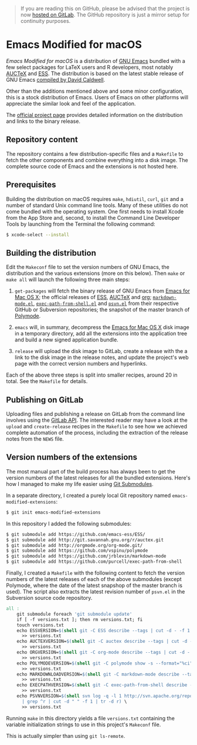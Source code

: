 > If you are reading this on GitHub, please be advised that the
> project is now [hosted on GitLab](https://gitlab.com/vigou3/emacs-modified-macos). 
> The GitHub repository is just a mirror setup for continuity
> purposes.

# Emacs Modified for macOS

*Emacs Modified for macOS* is a distribution of
[GNU Emacs](https://www.gnu.org/software/emacs/) bundled with a few
select packages for LaTeX users and R developers, most notably
[AUCTeX](https://www.gnu.org/software/auctex/) and
[ESS](https://ess.r-project.org). The distribution is based on the
latest stable release of GNU Emacs
[compiled by David Caldwell](https://emacsformacosx.com).

Other than the additions mentioned above and some minor configuration,
this is a stock distribution of Emacs. Users of Emacs on other
platforms will appreciate the similar look and feel of the
application.

The [official project page](https://vigou3.gitlab.io/emacs-modified-macos) 
provides detailed information on the distribution and links to the binary release.

## Repository content

The repository contains a few distribution-specific files and a
`Makefile` to fetch the other components and combine everything into a
disk image. The complete source code of Emacs and the extensions is
not hosted here.

## Prerequisites

Building the distribution on macOS requires `make`, `hdiutil`, `curl`,
`git` and a number of standard Unix command line tools. Many of these
utilities do not come bundled with the operating system. One first
needs to install Xcode from the App Store and, second, to install the
Command Line Developer Tools by launching from the Terminal the
following command:

```bash
$ xcode-select --install
```

## Building the distribution

Edit the `Makeconf` file to set the version numbers of GNU Emacs, the
distribution and the various extensions (more on this below). Then
`make` or `make all` will launch the following three main steps:

1. `get-packages` will fetch the binary release of GNU Emacs from
   [Emacs for Mac OS X](https://emacsformacosx.com); the official
   releases of [ESS](https://ess.r-project.org),
   [AUCTeX](https://www.gnu.org/software/auctex/) and
   [org](https://org-mode.org);
   [`markdown-mode.el`](https://github.com/jrblevin/markdown-mode),
   [`exec-path-from-shell.el`](https://github.com/purcell/exec-path-from-shell)
   and
   [`psvn.el`](http://svn.apache.org/repos/asf/subversion/trunk/contrib/client-side/emacs/)
   from their respective GitHub or Subversion repositories; the
   snapshot of the master branch of
   [Polymode](https://github.com/vspinu/polymode/).

2. `emacs` will, in summary, decompress the
   [Emacs for Mac OS X](https://emacsformacosx.com) disk image in a
   temporary directory, add all the extensions into the application
   tree and build a new signed application bundle.

3. `release` will upload the disk image to GitLab, create a release
   with the a link to the disk image in the release notes, and update
   the project's web page with the correct version numbers and
   hyperlinks.

Each of the above three steps is split into smaller recipes, around 20
in total. See the `Makefile` for details.

## Publishing on GitLab

Uploading files and publishing a release on GitLab from the command
line involves using the
[GitLab API](https://docs.gitlab.com/ee/api/README.html). The
interested reader may have a look at the `upload` and `create-release`
recipes in the `Makefile` to see how we achieved complete automation
of the process, including the extraction of the release notes from the
`NEWS` file.

## Version numbers of the extensions

The most manual part of the build process has always been to get the
version numbers of the latest releases for all the bundled extensions.
Here's how I managed to make my life easier using
[Git Submodules](https://git-scm.com/book/en/v2/Git-Tools-Submodules).

In a separate directory, I created a purely local Git repository named
`emacs-modified-extensions`:

```bash
$ git init emacs-modified-extensions
```

In this repository I added the following submodules:

```bash
$ git submodule add https://github.com/emacs-ess/ESS/
$ git submodule add http://git.savannah.gnu.org/r/auctex.git
$ git submodule add http://orgmode.org/org-mode.git/
$ git submodule add https://github.com/vspinu/polymode
$ git submodule add https://github.com/jrblevin/markdown-mode
$ git submodule add https://github.com/purcell/exec-path-from-shell
```

Finally, I created a `Makefile` with the following content to fetch
the version numbers of the latest releases of each of the above
submodules (except Polymode, where the date of the latest snapshop of
the master branch is used). The script also extracts the latest
revision number of `psvn.el` in the Subversion source code repository.

```Makefile
all :
	git submodule foreach 'git submodule update'
	if [ -f versions.txt ]; then rm versions.txt; fi
	touch versions.txt
	echo ESSVERSION=$(shell git -C ESS describe --tags | cut -d - -f 1 | tr -d v) \
	  >> versions.txt
	echo AUCTEXVERSION=$(shell git -C auctex describe --tags | cut -d - -f 1 | cut -d _ -f 2-3 | tr _ .) \
	  >> versions.txt
	echo ORGVERSION=$(shell git -C org-mode describe --tags | cut -d - -f 1 | cut -d _ -f 2) \
	  >> versions.txt
	echo POLYMODEVERSION=$(shell git -C polymode show -s --format="%ci" HEAD | cut -d " " -f 1) \
	  >> versions.txt
	echo MARKDOWNLOADVERSION=$(shell git -C markdown-mode describe --tags | cut -d - -f 1 | tr -d v) \
	  >> versions.txt
	echo EXECPATHVERSION=$(shell git -C exec-path-from-shell describe --tags | cut -d - -f 1) \
	  >> versions.txt
	echo PSVNVERSION=$(shell svn log -q -l 1 http://svn.apache.org/repos/asf/subversion/trunk/contrib/client-side/emacs/psvn.el \
	  | grep ^r | cut -d " " -f 1 | tr -d r) \
	  >> versions.txt
```

Running `make` in this directory yields a file `versions.txt`
containing the variable initialization strings to use in this
project's `Makeconf` file.

This is actually simpler than using `git ls-remote`.

